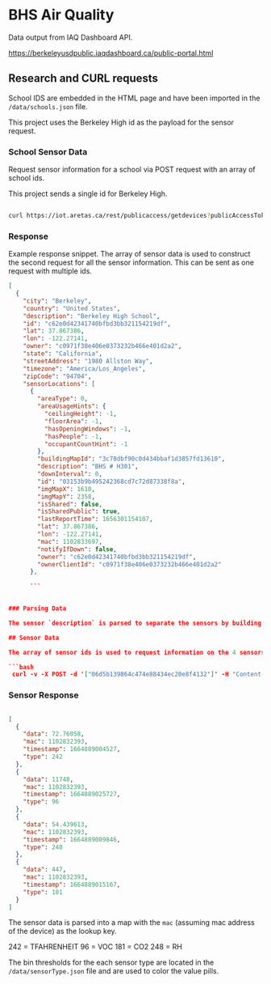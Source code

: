 # BHS Air Quality

Data output from IAQ Dashboard API.

https://berkeleyusdpublic.iaqdashboard.ca/public-portal.html

## Research and CURL requests

School IDS are embedded in the HTML page and have been imported in the `/data/schools.json` file.

This project uses the Berkeley High id as the payload for the sensor request.

### School Sensor Data

Request sensor information for a school via POST request with an array of school ids.

This project sends a single id for Berkeley High.

```bash

curl https://iot.aretas.ca/rest/publicaccess/getdevices?publicAccessToken=2dda18d0-f7e8-486e-903d-eebf831a9bf0&locationIds=c62e0d42341740bfbd3bb321154219df

```

### Response

Example response snippet. The array of sensor data is used to construct the second request for all the sensor information. This can be sent as one request with multiple ids.

````json
[
  {
    "city": "Berkeley",
    "country": "United States",
    "description": "Berkeley High School",
    "id": "c62e0d42341740bfbd3bb321154219df",
    "lat": 37.867386,
    "lon": -122.27141,
    "owner": "c0971f38e406e0373232b466e401d2a2",
    "state": "California",
    "streetAddress": "1980 Allston Way",
    "timezone": "America/Los_Angeles",
    "zipCode": "94704",
    "sensorLocations": [
      {
        "areaType": 0,
        "areaUsageHints": {
          "ceilingHeight": -1,
          "floorArea": -1,
          "hasOpeningWindows": -1,
          "hasPeople": -1,
          "occupantCountHint": -1
        },
        "buildingMapId": "3c78dbf90c0d434bbaf1d3857fd13610",
        "description": "BHS # H301",
        "downInterval": 0,
        "id": "03153b9b495242368cd7c72d87338f8a",
        "imgMapX": 1610,
        "imgMapY": 2358,
        "isShared": false,
        "isSharedPublic": true,
        "lastReportTime": 1656301154107,
        "lat": 37.867386,
        "lon": -122.27141,
        "mac": 1102833697,
        "notifyIfDown": false,
        "owner": "c62e0d42341740bfbd3bb321154219df",
        "ownerClientId": "c0971f38e406e0373232b466e401d2a2"
      },
      
      ```


### Parsing Data

The sensor `description` is parsed to separate the sensors by building and floor.

## Sensor Data

The array of sensor ids is used to request information on the 4 sensors. The request below queries for a single sensor.

```bash
 curl -v -X POST -d '["06d5b139864c474e88434ec20e8f4132"]' -H "Content-Type: application/json" "https://iot.aretas.ca/rest/publicaccess/latestdata?publicAccessToken=2dda18d0-f7e8-486e-903d-eebf831a9bf0"
````

### Sensor Response

```json

[
  {
    "data": 72.76058,
    "mac": 1102832393,
    "timestamp": 1664889004527,
    "type": 242
  },
  {
    "data": 11748,
    "mac": 1102832393,
    "timestamp": 1664889025727,
    "type": 96
  },
  {
    "data": 54.439613,
    "mac": 1102832393,
    "timestamp": 1664889009846,
    "type": 248
  },
  {
    "data": 447,
    "mac": 1102832393,
    "timestamp": 1664889015167,
    "type": 181
  }
]
```

The sensor data is parsed into a map with the `mac` (assuming mac address of the device) as the lookup key.

242 = TFAHRENHEIT
96 = VOC
181 = CO2
248 = RH

The bin thresholds for the each sensor type are located in the `/data/sensorType.json` file and are used to color the value pills.
